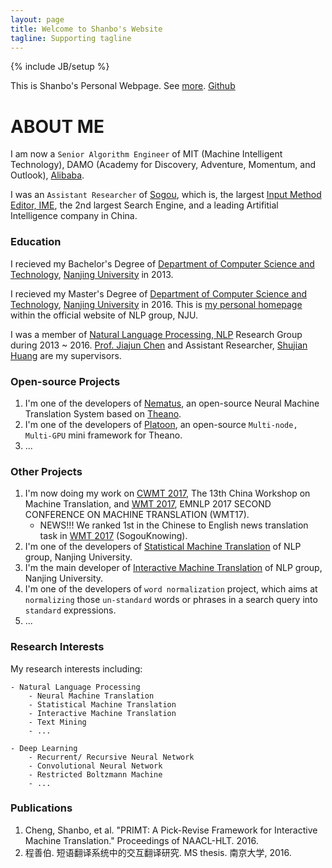 ```yaml
---
layout: page
title: Welcome to Shanbo's Website
tagline: Supporting tagline
---
```

{% include JB/setup %}

This is Shanbo's Personal Webpage. See [more](http://nlp.nju.edu.cn/chengsb). [Github](https://github.com/cshanbo)

# ABOUT ME

I am now a `Senior Algorithm Engineer` of MIT (Machine Intelligent Technology), DAMO (Academy for Discovery, Adventure, Momentum, and Outlook), [Alibaba](https://www.alibabagroup.com/cn/global/home).

I was an `Assistant Researcher` of [Sogou](https://www.sogou.com), which is, the largest [Input Method Editor, IME](https://en.wikipedia.org/wiki/Input_method), the 2nd largest Search Engine, and a leading Artifitial Intelligence company in China.

### Education

I recieved my Bachelor's Degree of [Department of Computer Science and Technology](http://cs.nju.edu.cn/), [Nanjing University](http://www.nju.edu.cn/) in 2013.

I recieved my Master's Degree of [Department of Computer Science and Technology](http://cs.nju.edu.cn/), [Nanjing University](http://http://www.nju.edu.cn/) in 2016. This is [my personal homepage](http://nlp.nju.edu.cn/chengsb) within the official website of NLP group, NJU.

I was a member of [Natural Language Processing, NLP](http://nlp.nju.edu.cn) Research Group during 2013 ~ 2016. [Prof. Jiajun Chen](http://cs.nju.edu.cn/chenjiajun/) and Assistant Researcher, [Shujian Huang](http://cs.nju.edu.cn/c9/d2/c2641a51666/page.htm) are my supervisors.


### Open-source Projects
1. I'm one of the developers of [Nematus](https://github.com/rsennrich/nematus), an open-source Neural Machine Translation System based on [Theano](https://github.com/Theano/Theano).
2. I'm one of the developers of [Platoon](https://github.com/mila-udem/platoon), an open-source `Multi-node, Multi-GPU` mini framework for Theano.
3. ...

### Other Projects
1. I'm now doing my work on [CWMT 2017](http://nlp.nju.edu.cn/cwmt2017/evaluation.html), The 13th China Workshop on Machine Translation, and [WMT 2017](http://www.statmt.org/wmt17/translation-task.html), EMNLP 2017 SECOND CONFERENCE ON MACHINE TRANSLATION (WMT17).
    - NEWS!!! We ranked 1st in the Chinese to English news translation task in [WMT 2017](http://matrix.statmt.org/?mode=best) (SogouKnowing).
1. I'm one of the developers of [Statistical Machine Translation](http://nlp.nju.edu.cn/demo/translate) of NLP group, Nanjing University.
2. I'm the main developer of [Interactive Machine Translation](http://nlp.nju.edu.cn/demo/interactivetranslation) of NLP group, Nanjing University.
3. I'm one of the developers of `word normalization` project, which aims at `normalizing` those `un-standard` words or phrases in a search query into `standard` expressions.
3. ...

### Research Interests
My research interests including:

    - Natural Language Processing
        - Neural Machine Translation
        - Statistical Machine Translation
        - Interactive Machine Translation
        - Text Mining
        - ...
    
    - Deep Learning 
        - Recurrent/ Recursive Neural Network
        - Convolutional Neural Network
        - Restricted Boltzmann Machine
        - ...

### Publications
1. Cheng, Shanbo, et al. "PRIMT: A Pick-Revise Framework for Interactive Machine Translation." Proceedings of NAACL-HLT. 2016.
2. 程善伯. 短语翻译系统中的交互翻译研究. MS thesis. 南京大学, 2016.
